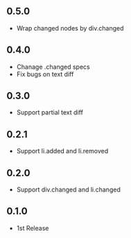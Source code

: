 ## 0.5.0
- Wrap changed nodes by div.changed

## 0.4.0
- Chanage .changed specs
- Fix bugs on text diff

## 0.3.0
- Support partial text diff

## 0.2.1
- Support li.added and li.removed

## 0.2.0
- Support div.changed and li.changed

## 0.1.0
- 1st Release
